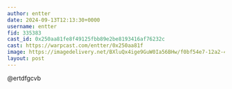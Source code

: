 ```yaml
---
author: entter
date: 2024-09-13T12:13:30+0000
username: entter
fid: 335383
cast_id: 0x250aa81fe8f49125fbb89e2be8193416af76232c
cast: https://warpcast.com/entter/0x250aa81f
image: https://imagedelivery.net/BXluQx4ige9GuW0Ia56BHw/f0bf54e7-12a2-4a44-99be-bb0268d40400/original
layout: post
---
```

@ertdfgcvb  

<img src='https://imagedelivery.net/BXluQx4ige9GuW0Ia56BHw/f0bf54e7-12a2-4a44-99be-bb0268d40400/original' alt='' referrerpolicy='no-referrer'/>